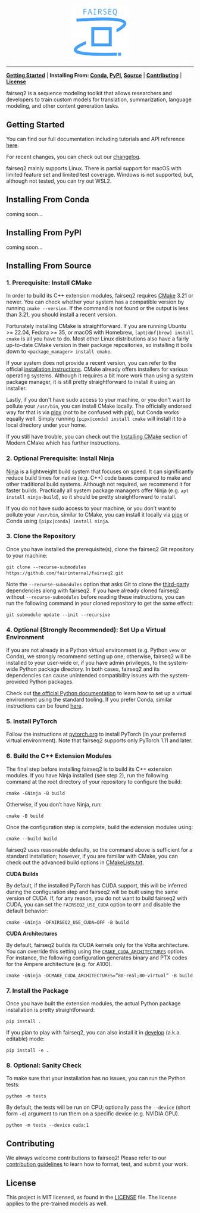 <p align="center">
  <img src="doc/static/img/logo.png" width="150">
</p>

--------------------------------------------------------------------------------

[**Getting Started**](#getting-started) | **Installing From: [Conda](#installing-from-conda), [PyPI](#installing-from-pypi), [Source](#installing-from-source)** | [**Contributing**](#contributing) | [**License**](#license)

fairseq2 is a sequence modeling toolkit that allows researchers and developers
to train custom models for translation, summarization, language modeling, and
other content generation tasks.

## Getting Started
You can find our full documentation including tutorials and API reference
[here](https://fairinternal.github.io/fairseq2/nightly).

For recent changes, you can check out our [changelog](CHANGELOG.md).

fairseq2 mainly supports Linux. There is partial support for macOS with limited
feature set and limited test coverage. Windows is not supported, but, although
not tested, you can try out WSL2.

## Installing From Conda
coming soon...

## Installing From PyPI
coming soon...

## Installing From Source

### 1. Prerequisite: Install CMake
In order to build its C++ extension modules, fairseq2 requires
[CMake](https://cmake.org) 3.21 or newer. You can check whether your system has
a compatible version by running `cmake --version`. If the command is not found
or the output is less than 3.21, you should install a recent version.

Fortunately installing CMake is straightforward. If you are running Ubuntu >=
22.04, Fedora >= 35, or macOS with Homebrew, `[apt|dnf|brew] install cmake` is
all you have to do. Most other Linux distributions also have a fairly up-to-date
CMake version in their package repositories, so installing it boils down to
`<package_manager> install cmake`.

If your system does not provide a recent version, you can refer to the official
[installation instructions](https://cmake.org/download/). CMake already offers
installers for various operating systems. Although it requires a bit more work
than using a system package manager, it is still pretty straightforward to
install it using an installer.

Lastly, if you don't have sudo access to your machine, or you don't want to
pollute your `/usr/bin`, you can install CMake locally. The officially endorsed
way for that is via [pipx](https://pypa.github.io/pipx/) (not to be confused
with pip), but Conda works equally well. Simply running
`[pipx|conda] install cmake` will install it to a local directory under your
home.

If you still have trouble, you can check out the
[Installing CMake](https://cliutils.gitlab.io/modern-cmake/chapters/intro/installing.html)
section of Modern CMake which has further instructions.

### 2. Optional Prerequisite: Install Ninja
[Ninja](https://ninja-build.org/) is a lightweight build system that focuses on
speed. It can significantly reduce build times for native (e.g. C++) code bases
compared to make and other traditional build systems. Although not required, we
recommend it for faster builds. Practically all system package managers offer
Ninja (e.g. `apt install ninja-build`), so it should be pretty straightforward
to install.

If you do not have sudo access to your machine, or you don’t want to pollute
your `/usr/bin`, similar to CMake, you can install it locally via
[pipx](https://pypa.github.io/pipx/) or Conda using
`[pipx|conda] install ninja`.

### 3. Clone the Repository
Once you have installed the prerequisite(s), clone the fairseq2 Git repository
to your machine:

```
git clone --recurse-submodules https://github.com/fairinternal/fairseq2.git
```

Note the `--recurse-submodules` option that asks Git to clone the
[third-party](third-party) dependencies along with fairseq2. If you have already
cloned fairseq2 without `--recurse-submodules` before reading these
instructions, you can run the following command in your cloned repository to get
the same effect:

```
git submodule update --init --recursive
```

### 4. Optional (Strongly Recommended): Set Up a Virtual Environment
If you are not already in a Python virtual environment (e.g. Python `venv` or
Conda), we strongly recommend setting up one; otherwise, fairseq2 will be
installed to your user-wide or, if you have admin privileges, to the system-wide
Python package directory. In both cases, fairseq2 and its dependencies can cause
unintended compatibility issues with the system-provided Python packages.

Check out
[the official Python documentation](https://docs.python.org/3/library/venv.html#creating-virtual-environments)
to learn how to set up a virtual environment using the standard tooling. If you
prefer Conda, similar instructions can be found
[here](https://conda.io/projects/conda/en/latest/user-guide/tasks/manage-environments.html#creating-an-environment-with-commands).

### 5. Install PyTorch
Follow the instructions at [pytorch.org](https://pytorch.org/get-started) to
install PyTorch (in your preferred virtual environment). Note that fairseq2
supports only PyTorch 1.11 and later.

### 6. Build the C++ Extension Modules
The final step before installing fairseq2 is to build its C++ extension modules.
If you have Ninja installed (see step 2), run the following command at the root
directory of your repository to configure the build:

```
cmake -GNinja -B build
```

Otherwise, if you don’t have Ninja, run:

```
cmake -B build
```

Once the configuration step is complete, build the extension modules using:

```
cmake --build build
```

fairseq2 uses reasonable defaults, so the command above is sufficient for a
standard installation; however, if you are familiar with CMake, you can check
out the advanced build options in [CMakeLists.txt](CMakeLists.txt).

**CUDA Builds**

By default, if the installed PyTorch has CUDA support, this will be inferred
during the configuration step and fairseq2 will be built using the same version
of CUDA. If, for any reason, you do not want to build fairseq2 with CUDA, you
can set the `FAIRSEQ2_USE_CUDA` option to `OFF` and disable the default
behavior:

```
cmake -GNinja -DFAIRSEQ2_USE_CUDA=OFF -B build
```

**CUDA Architectures**

By default, fairseq2 builds its CUDA kernels only for the Volta architecture.
You can override this setting using the
[`CMAKE_CUDA_ARCHITECTURES`](https://cmake.org/cmake/help/latest/variable/CMAKE_CUDA_ARCHITECTURES.html)
option. For instance, the following configuration generates binary and PTX codes
for the Ampere architecture (e.g. for A100).

```
cmake -GNinja -DCMAKE_CUDA_ARCHITECTURES=”80-real;80-virtual” -B build
```

### 7. Install the Package
Once you have built the extension modules, the actual Python package
installation is pretty straightforward:

```
pip install .
```

If you plan to play with fairseq2, you can also install it in
[develop](https://pip.pypa.io/en/stable/cli/pip_install/#cmdoption-e) (a.k.a.
editable) mode:

```
pip install -e .
```

### 8. Optional: Sanity Check
To make sure that your installation has no issues, you can run the Python tests:

```
python -m tests
```

By default, the tests will be run on CPU; optionally pass the `--device` (short
form `-d`) argument to run them on a specific device (e.g. NVIDIA GPU).

```
python -m tests --device cuda:1
```

## Contributing
We always welcome contributions to fairseq2! Please refer to our
[contribution guidelines](./CONTRIBUTING.md) to learn how to format, test, and
submit your work.

## License
This project is MIT licensed, as found in the [LICENSE](LICENSE) file. The
license applies to the pre-trained models as well.
